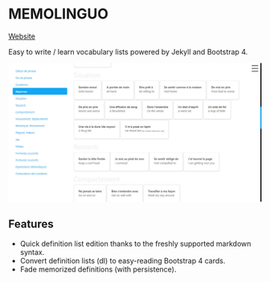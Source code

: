 # MEMOLINGUO

[Website](https://chrisbo246.github.io/memolinguo/)

Easy to write / learn vocabulary lists powered by Jekyll and Bootstrap 4.

![MEMOLINGUO](screenshot.jpg)

## Features

- Quick definition list edition thanks to the freshly supported markdown syntax.
- Convert definition lists (dl) to easy-reading Bootstrap 4 cards.
- Fade memorized definitions (with persistence).
